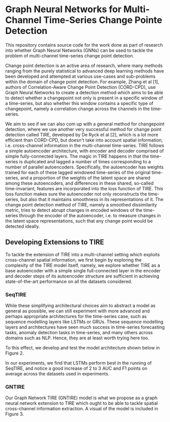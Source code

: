# Graph Neural Networks for Multi-Channel Time-Series Change Pointe Detection

This repository contains source code for the work done as part of research into whether Graph Neural Networks (GNNs) can be used to tackle the problem of multi-channel time-series change point detection.

Change point detection is an active area of research, where many methods ranging from the purely statistical to advanced deep learning methods have been developed and attempted at various use-cases and sub-problems within the domain of change point detection. For example, Zhang et al \[1\], authors of Correlation-Aware Change Point Detection (CORD-CPD), use Graph Neural Networks to create a detection method which aims to be able to detect whether a changepoint not only is present in a specific window of a time-series, but also whether this window contains a specific type of changepoint, namely a correlation change across the channels in the time-series. 

We aim to see if we can also com up with a general method for changepoint detection, where we use another very successful method for change point detection called TIRE, developed by De Ryck et al \[2\], which is a lot more efficient than CORD-CPD, but doesn't take into account spatial information, i.e. cross-channel information in the multi-channel time-series. TIRE follows a simple autoencoder architecture, with encoder and decoder comprised of simple fully-connected layers. The magic in TIRE happens in that the time-series is duplicated and lagged a number of times corresponding to a number of parallel autoencoders. Specifically, the autoencoder has weights trained for each of these lagged windowed time-series of the original time-series, and a proportion of the weights of the latent space are shared among these autoencoders, and differences in these shared, so-called time-invariant, features are incorporated into the loss function of TIRE. This loss function makes sure the autoencoder not only reconstructs the time-series, but also that it maintains smoothness in its representations of it. The change point detection method of TIRE, namely a smoothed dissimilarity metric, tries to detect abrupt changes in encoded windows of the time-series through the encoder of the autoencoder, i.e. to measure changes in the latent space representations, such that any change point would be detected ideally.

## Developing Extensions to TIRE

To tackle the extension of TIRE into a multi-channel setting which exploits cross-channel spatial information, we first begin by exploring the complexity of the TIRE model itself, namely, we explore whether TIRE as a base autoencoder with a simple single full-connected layer in the encoder and decoder steps of its autoencoder structure are sufficient in achieving state-of-the-art performance on all the datasets considered. 

### SeqTIRE

While these simplifying architectural choices aim to abstract a model as general as possible, we can still experiment with more advanced and perhaps appropriate architectures for the time-series case, such as sequence modelling layers like LSTMs or GRUs. These sequence modelling layers and architectures have seen much success in time-series forecasting tasks, anomaly detection tasks in time-series, and many others across domains such as NLP. Hence, they are at least worth trying here too.

To this effect, we develop and test the model architecture shown below in Figure 2.

In our experiments, we find that LSTMs perform best in the running of SeqTIRE, and notice a good increase of 2 to 3 AUC and F1 points on average across the datasets used in experiments.

### GNTIRE

Our Graph Network TIRE (GNTIRE) model is what we propose as a graph neural network extension to TIRE which ought to be able to tackle spatial cross-channel information extraction. A visual of the model is included in Figure 3.
